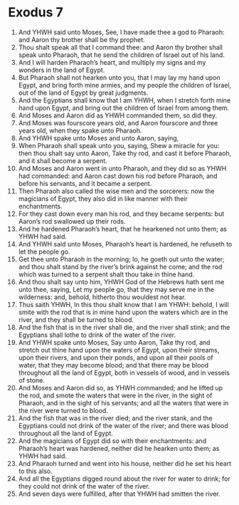 ﻿# Exodus 7
1. And YHWH said unto Moses, See, I have made thee a god to Pharaoh: and Aaron thy brother shall be thy prophet. 
2. Thou shalt speak all that I command thee: and Aaron thy brother shall speak unto Pharaoh, that he send the children of Israel out of his land. 
3. And I will harden Pharaoh’s heart, and multiply my signs and my wonders in the land of Egypt. 
4. But Pharaoh shall not hearken unto you, that I may lay my hand upon Egypt, and bring forth mine armies, and my people the children of Israel, out of the land of Egypt by great judgments. 
5. And the Egyptians shall know that I am YHWH, when I stretch forth mine hand upon Egypt, and bring out the children of Israel from among them. 
6. And Moses and Aaron did as YHWH commanded them, so did they. 
7. And Moses was fourscore years old, and Aaron fourscore and three years old, when they spake unto Pharaoh. 
8.  And YHWH spake unto Moses and unto Aaron, saying, 
9. When Pharaoh shall speak unto you, saying, Shew a miracle for you: then thou shalt say unto Aaron, Take thy rod, and cast it before Pharaoh, and it shall become a serpent. 
10.  And Moses and Aaron went in unto Pharaoh, and they did so as YHWH had commanded: and Aaron cast down his rod before Pharaoh, and before his servants, and it became a serpent. 
11. Then Pharaoh also called the wise men and the sorcerers: now the magicians of Egypt, they also did in like manner with their enchantments. 
12. For they cast down every man his rod, and they became serpents: but Aaron’s rod swallowed up their rods. 
13. And he hardened Pharaoh’s heart, that he hearkened not unto them; as YHWH had said. 
14.  And YHWH said unto Moses, Pharaoh’s heart is hardened, he refuseth to let the people go. 
15. Get thee unto Pharaoh in the morning; lo, he goeth out unto the water; and thou shalt stand by the river’s brink against he come; and the rod which was turned to a serpent shalt thou take in thine hand. 
16. And thou shalt say unto him, YHWH God of the Hebrews hath sent me unto thee, saying, Let my people go, that they may serve me in the wilderness: and, behold, hitherto thou wouldest not hear. 
17. Thus saith YHWH, In this thou shalt know that I am YHWH: behold, I will smite with the rod that is in mine hand upon the waters which are in the river, and they shall be turned to blood. 
18. And the fish that is in the river shall die, and the river shall stink; and the Egyptians shall lothe to drink of the water of the river. 
19.  And YHWH spake unto Moses, Say unto Aaron, Take thy rod, and stretch out thine hand upon the waters of Egypt, upon their streams, upon their rivers, and upon their ponds, and upon all their pools of water, that they may become blood; and that there may be blood throughout all the land of Egypt, both in vessels of wood, and in vessels of stone. 
20. And Moses and Aaron did so, as YHWH commanded; and he lifted up the rod, and smote the waters that were in the river, in the sight of Pharaoh, and in the sight of his servants; and all the waters that were in the river were turned to blood. 
21. And the fish that was in the river died; and the river stank, and the Egyptians could not drink of the water of the river; and there was blood throughout all the land of Egypt. 
22. And the magicians of Egypt did so with their enchantments: and Pharaoh’s heart was hardened, neither did he hearken unto them; as YHWH had said. 
23. And Pharaoh turned and went into his house, neither did he set his heart to this also. 
24. And all the Egyptians digged round about the river for water to drink; for they could not drink of the water of the river. 
25. And seven days were fulfilled, after that YHWH had smitten the river. 
